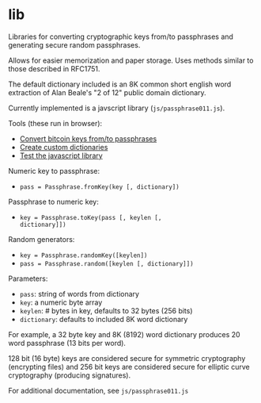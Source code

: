 # lib
Libraries for converting cryptographic keys from/to passphrases and generating secure random passphrases.

Allows for easier memorization and paper storage.  Uses methods similar to those described in RFC1751.

The default dictionary included is an 8K common short english word extraction of Alan Beale's "2 of 12" public domain dictionary.

Currently implemented is a javscript library (<code>js/passphrase011.js</code>).

Tools (these run in browser):<br/>
  - <a href="http://secure-passphrase.github.io/tools/bitcoin.html">Convert bitcoin keys from/to passphrases</a><br/>
  - <a href="http://secure-passphrase.github.io/tools/dictionary.html">Create custom dictionaries</a><br/>
  - <a href="http://secure-passphrase.github.io/tools/test.html">Test the javascript library</a><br/>

Numeric key to passphrase:<br/>
  - <code>pass = Passphrase.fromKey(key [, dictionary])</code>

Passphrase to numeric key:<br/>
  - <code>key = Passphrase.toKey(pass [, keylen [, dictionary]])</code>

Random generators:<br/>
  - <code>key = Passphrase.randomKey([keylen])</code><br/>
  - <code>pass = Passphrase.random([keylen [, dictionary]])</code>

Parameters:<br/>
  - <code>pass</code>: string of words from dictionary<br/>
  - <code>key</code>: a numeric byte array<br/>
  - <code>keylen</code>: # bytes in key, defaults to 32 bytes (256 bits)<br/>
  - <code>dictionary</code>: defaults to included 8K word dictionary

For example, a 32 byte key and 8K (8192) word dictionary produces 20 word passphrase (13 bits per word).

128 bit (16 byte) keys are considered secure for symmetric cryptography (encrypting files) and 256 bit keys are considered secure for elliptic curve cryptography (producing signatures).

For additional documentation, see <code>js/passphrase011.js</code>


